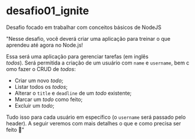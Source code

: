 # desafio01_ignite

Desafio focado em trabalhar com conceitos básicos de NodeJS

"Nesse desafio, você deverá criar uma aplicação para treinar o que aprendeu até agora no Node.js!

Essa será uma aplicação para gerenciar tarefas (em inglês *todos*). Será permitida a criação de um usuário com `name` e `username`, bem como fazer o CRUD de *todos*:

- Criar um novo *todo*;
- Listar todos os *todos*;
- Alterar o `title` e `deadline` de um *todo* existente;
- Marcar um *todo* como feito;
- Excluir um *todo*;

Tudo isso para cada usuário em específico (o `username` será passado pelo header). A seguir veremos com mais detalhes o que e como precisa ser feito 🚀"

